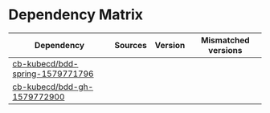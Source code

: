 # Dependency Matrix

Dependency | Sources | Version | Mismatched versions
---------- | ------- | ------- | -------------------
[cb-kubecd/bdd-spring-1579771796](https://github.com/cb-kubecd/bdd-spring-1579771796.git) |  | []() | 
[cb-kubecd/bdd-gh-1579772900](https://github.com/cb-kubecd/bdd-gh-1579772900.git) |  | []() | 
